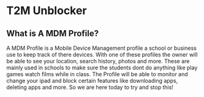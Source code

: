 # T2M Unblocker

## What is A MDM Profile?
A MDM Profile is a Mobile Device Management profile a school or business use to keep track of there devices. With one of these profiles the owner will be able to see your location, search history, photos and more. 
These are mainly used in schools to make sure the students dont do anything like play games watch films while in class.
The Profile will be able to monitor and change your ipad and block certain features like downloading apps, deleting apps and more.
So we are here today to try and stop this!
